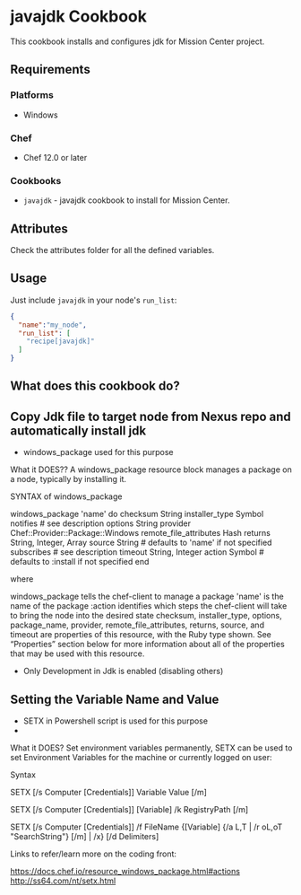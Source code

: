 # javajdk Cookbook

This cookbook installs and configures jdk for Mission Center project.

## Requirements

### Platforms

- Windows

### Chef

- Chef 12.0 or later

### Cookbooks

- `javajdk` - javajdk cookbook to install for Mission Center.

## Attributes

Check the attributes folder for all the defined variables.


## Usage

Just include `javajdk` in your node's `run_list`:

```json
{
  "name":"my_node",
  "run_list": [
    "recipe[javajdk]"
  ]
}
```

## What does this cookbook do?

## Copy Jdk file to target node from Nexus repo and automatically install jdk
 - windows_package used for this purpose
 
What it DOES??
A windows_package resource block manages a package on a node, typically by installing it.
 
SYNTAX of windows_package

windows_package 'name' do
  checksum                   String
  installer_type             Symbol
  notifies                   # see description
  options                    String
  provider                   Chef::Provider::Package::Windows
  remote_file_attributes     Hash
  returns                    String, Integer, Array
  source                     String # defaults to 'name' if not specified
  subscribes                 # see description
  timeout                    String, Integer
  action                     Symbol # defaults to :install if not specified
end

where

windows_package tells the chef-client to manage a package
'name' is the name of the package
:action identifies which steps the chef-client will take to bring the node into the desired state
checksum, installer_type, options, package_name, provider, remote_file_attributes, returns, source, and timeout are properties of this resource, with the Ruby type shown. See “Properties” section below for more information about all of the properties that may be used with this resource.

 - Only Development in Jdk is enabled (disabling others)

## Setting the Variable Name and Value

 - SETX in Powershell script is used for this purpose
 - 
What it DOES?
Set environment variables permanently, SETX can be used to set Environment Variables for the machine or currently logged on user:

Syntax

   SETX [/s Computer [Credentials]] Variable Value [/m]

   SETX [/s Computer [Credentials]] [Variable] /k RegistryPath [/m]

   SETX [/s Computer [Credentials]] /f FileName {[Variable] {/a L,T | /r oL,oT "SearchString"}
        [/m] | /x} [/d Delimiters]


Links to refer/learn more on the coding front:

https://docs.chef.io/resource_windows_package.html#actions
http://ss64.com/nt/setx.html
